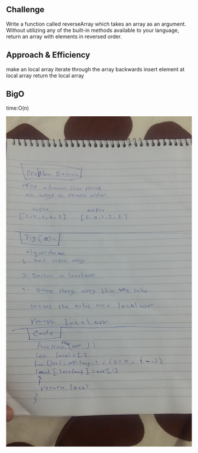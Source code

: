 ## Challenge
Write a function called reverseArray which takes an array as an argument. Without utilizing any of the built-in methods available to your language, return an array with elements in reversed order.

## Approach & Efficiency
make an local  array
iterate through the array backwards
insert element at local array
return the local array
## BigO
time:O(n)


![white bored](whitebord.jpg)
